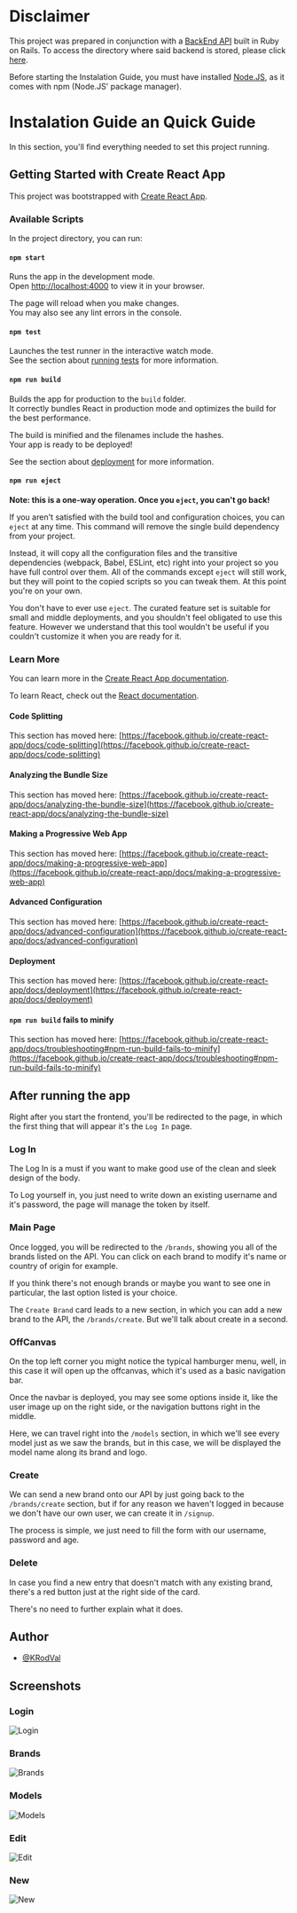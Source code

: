 
# Disclaimer

This project was prepared in conjunction with a [BackEnd API](https://github.com/KRodVal/CarListApi) built in Ruby on Rails. 
To access the directory where said backend is stored, please click [here](https://github.com/KRodVal/CarListApi).

Before starting the Instalation Guide, you must have installed [Node.JS](https://nodejs.org/es/), as it comes with npm (Node.JS' package manager).

# Instalation Guide an Quick Guide

In this section, you'll find everything needed to set this project running.

## Getting Started with Create React App

This project was bootstrapped with [Create React App](https://github.com/facebook/create-react-app).

### Available Scripts

In the project directory, you can run:

#### `npm start`

Runs the app in the development mode.\
Open [http://localhost:4000](http://localhost:4000) to view it in your browser.

The page will reload when you make changes.\
You may also see any lint errors in the console.

#### `npm test`

Launches the test runner in the interactive watch mode.\
See the section about [running tests](https://facebook.github.io/create-react-app/docs/running-tests) for more information.

#### `npm run build`

Builds the app for production to the `build` folder.\
It correctly bundles React in production mode and optimizes the build for the best performance.

The build is minified and the filenames include the hashes.\
Your app is ready to be deployed!

See the section about [deployment](https://facebook.github.io/create-react-app/docs/deployment) for more information.

#### `npm run eject`

**Note: this is a one-way operation. Once you `eject`, you can't go back!**

If you aren't satisfied with the build tool and configuration choices, you can `eject` at any time. This command will remove the single build dependency from your project.

Instead, it will copy all the configuration files and the transitive dependencies (webpack, Babel, ESLint, etc) right into your project so you have full control over them. All of the commands except `eject` will still work, but they will point to the copied scripts so you can tweak them. At this point you're on your own.

You don't have to ever use `eject`. The curated feature set is suitable for small and middle deployments, and you shouldn't feel obligated to use this feature. However we understand that this tool wouldn't be useful if you couldn't customize it when you are ready for it.

### Learn More

You can learn more in the [Create React App documentation](https://facebook.github.io/create-react-app/docs/getting-started).

To learn React, check out the [React documentation](https://reactjs.org/).

#### Code Splitting

This section has moved here: [https://facebook.github.io/create-react-app/docs/code-splitting](https://facebook.github.io/create-react-app/docs/code-splitting)

#### Analyzing the Bundle Size

This section has moved here: [https://facebook.github.io/create-react-app/docs/analyzing-the-bundle-size](https://facebook.github.io/create-react-app/docs/analyzing-the-bundle-size)

#### Making a Progressive Web App

This section has moved here: [https://facebook.github.io/create-react-app/docs/making-a-progressive-web-app](https://facebook.github.io/create-react-app/docs/making-a-progressive-web-app)

#### Advanced Configuration

This section has moved here: [https://facebook.github.io/create-react-app/docs/advanced-configuration](https://facebook.github.io/create-react-app/docs/advanced-configuration)

#### Deployment

This section has moved here: [https://facebook.github.io/create-react-app/docs/deployment](https://facebook.github.io/create-react-app/docs/deployment)

#### `npm run build` fails to minify

This section has moved here: [https://facebook.github.io/create-react-app/docs/troubleshooting#npm-run-build-fails-to-minify](https://facebook.github.io/create-react-app/docs/troubleshooting#npm-run-build-fails-to-minify)

## After running the app

Right after you start the frontend, you'll be redirected to the page, in which the first thing that will appear it's the `Log In` page.

### Log In

The Log In is a must if you want to make good use of the clean and sleek design of the body.

To Log yourself in, you just need to write down an existing username and it's password, the page will manage the token by itself.

### Main Page

Once logged, you will be redirected to the `/brands`, showing you all of the brands listed on the API. 
You can click on each brand to modify it's name or country of origin for example.

If you think there's not enough brands or maybe you want to see one in particular, the last option listed is your choice.

The `Create Brand` card leads to a new section, in which you can add a new brand to the API, the `/brands/create`.
But we'll talk about create in a second.

### OffCanvas

On the top left corner you might notice the typical hamburger menu, well, in this case it will open up the offcanvas, which it's used as a basic navigation bar.

Once the navbar is deployed, you may see some options inside it, like the user image up on the right side, or the navigation buttons right in the middle.

Here, we can travel right into the `/models` section, in which we'll see every model just as we saw the brands, but in this case, we will be displayed the model name along its brand and logo.

### Create

We can send a new brand onto our API by just going back to the `/brands/create` section, but if for any reason we haven't logged in because we don't have our own user, we can create it in `/signup`.

The process is simple, we just need to fill the form with our username, password and age.

### Delete

In case you find a new entry that doesn't match with any existing brand, there's a red button just at the right side of the card.

There's no need to further explain what it does.
## Author

- [@KRodVal](https://www.github.com/KRodVal)



## Screenshots

### Login

![Login](Screenshots/LogInScreen.png)

### Brands

![Brands](Screenshots/BrandsScreen.png)

### Models

![Models](Screenshots/ModelsScreen.png)

### Edit

![Edit](Screenshots/EditScreen.png)

### New 

![New](Screenshots/CreateScreen.png)

